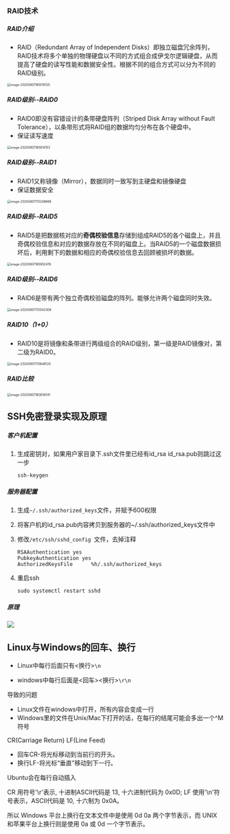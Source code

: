 ### RAID技术

##### RAID介绍

- RAID（Redundant Array of Independent Disks）即独立磁盘冗余阵列，RAID技术将多个单独的物理硬盘以不同的方式组合成伊戈尔逻辑硬盘，从而提高了硬盘的读写性能和数据安全性。根据不同的组合方式可以分为不同的RAID级别。

<img src="https://cdn.jsdelivr.net/gh/KevinJohn-GH/pictures//img/20200807165518.png" alt="image-20200807165518125" style="zoom:50%;" />

##### RAID级别--RAID0

- RAID0即没有容错设计的条带硬盘阵列（Striped Disk Array without Fault Tolerance），以条带形式将RAID组的数据均匀分布在各个硬盘中。
- 保证读写速度

<img src="https://cdn.jsdelivr.net/gh/KevinJohn-GH/pictures//img/20200807170257.png" alt="image-20200807165814153" style="zoom:50%;" />

##### RAID级别--RAID1

- RAID1又称镜像（Mirror），数据同时一致写到主硬盘和镜像硬盘
- 保证数据安全

<img src="https://cdn.jsdelivr.net/gh/KevinJohn-GH/pictures//img/20200807170248.png" alt="image-20200807170248668" style="zoom:50%;" />

##### RAID级别--RAID5

- RAID5是把数据核对应的**奇偶校验信息**存储到组成RAID5的各个磁盘上，并且奇偶校验信息和对应的数据存放在不同的磁盘上。当RAID5的一个磁盘数据损坏后，利用剩下的数据和相应的奇偶校验信息去回顾被损坏的数据。

<img src="https://cdn.jsdelivr.net/gh/KevinJohn-GH/pictures//img/20200807170206.png" alt="image-20200807165952476" style="zoom:50%;" />

##### RAID级别--RAID6

- RAID6是带有两个独立奇偶校验磁盘的阵列。能够允许两个磁盘同时失效。

<img src="https://cdn.jsdelivr.net/gh/KevinJohn-GH/pictures//img/20200807170542.png" alt="image-20200807170542308" style="zoom:50%;" />

##### RAID10（1+0）

- RAID10是将镜像和条带进行两级组合的RAID级别，第一级是RAID镜像对，第二级为RAID0。

<img src="https://cdn.jsdelivr.net/gh/KevinJohn-GH/pictures//img/20200807170948.png" alt="image-20200807170646120" style="zoom:50%;" />

##### RAID比较

<img src="https://cdn.jsdelivr.net/gh/KevinJohn-GH/pictures//img/RAID级别比较.png" alt="image-20200807160836141" style="zoom:50%;" />



## SSH免密登录实现及原理

##### 客户机配置

1. 生成密钥对，如果用户家目录下.ssh文件里已经有id_rsa  id_rsa.pub则跳过这一步

   ```shell
   ssh-keygen	
   ```

##### 服务器配置

1. 生成`~/.ssh/authorized_keys`文件，并赋予600权限

2. 将客户机的id_rsa.pub内容拷贝到服务器的~/.ssh/authorized_keys文件中

3. 修改`/etc/ssh/sshd_config `文件，去掉注释

   ```shell
   RSAAuthentication yes
   PubkeyAuthentication yes
   AuthorizedKeysFile      %h/.ssh/authorized_keys
   ```

4. 重启ssh

   ```shell
   sudo systemctl restart sshd 
   ```

##### 原理

![](https://cdn.jsdelivr.net/gh/KevinJohn-GH/pictures/img/20201117170759.png)

## Linux与Windows的回车、换行

- Linux中每行后面只有<换行>`\n`

- windows中每行后面是<回车><换行>`\r\n`

导致的问题

- Linux文件在windows中打开，所有内容会变成一行
- Windows里的文件在Unix/Mac下打开的话，在每行的结尾可能会多出一个^M符号

CR(Carriage Return) LF(Line Feed)
- 回车CR-将光标移动到当前行的开头。
- 换行LF-将光标“垂直”移动到下一行。

Ubuntu会在每行自动插入<LF>

CR 用符号'\r'表示, 十进制ASCII代码是 13, 十六进制代码为 0x0D;
 LF 使用'\n'符号表示，ASCII代码是 10, 十六制为 0x0A。

所以 Windows 平台上换行在文本文件中是使用 0d 0a 两个字节表示，而 UNIX 和苹果平台上换行则是使用 0a 或 0d 一个字节表示。

